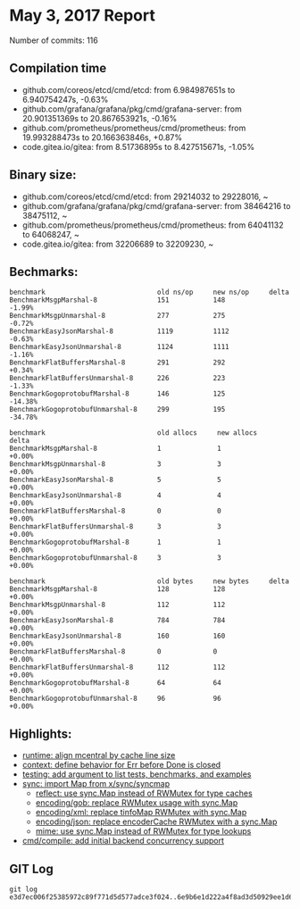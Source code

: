 # May 3, 2017 Report

Number of commits: 116

## Compilation time

* github.com/coreos/etcd/cmd/etcd: from 6.984987651s to 6.940754247s, -0.63%
* github.com/grafana/grafana/pkg/cmd/grafana-server: from 20.901351369s to 20.867653921s, -0.16%
* github.com/prometheus/prometheus/cmd/prometheus: from 19.993288473s to 20.166363846s, +0.87%
* code.gitea.io/gitea: from 8.51736895s to 8.427515671s, -1.05%

## Binary size:

* github.com/coreos/etcd/cmd/etcd: from 29214032 to 29228016, ~
* github.com/grafana/grafana/pkg/cmd/grafana-server: from 38464216 to 38475112, ~
* github.com/prometheus/prometheus/cmd/prometheus: from 64041132 to 64068247, ~
* code.gitea.io/gitea: from 32206689 to 32209230, ~

## Bechmarks:

```
benchmark                            old ns/op     new ns/op     delta
BenchmarkMsgpMarshal-8               151           148           -1.99%
BenchmarkMsgpUnmarshal-8             277           275           -0.72%
BenchmarkEasyJsonMarshal-8           1119          1112          -0.63%
BenchmarkEasyJsonUnmarshal-8         1124          1111          -1.16%
BenchmarkFlatBuffersMarshal-8        291           292           +0.34%
BenchmarkFlatBuffersUnmarshal-8      226           223           -1.33%
BenchmarkGogoprotobufMarshal-8       146           125           -14.38%
BenchmarkGogoprotobufUnmarshal-8     299           195           -34.78%

benchmark                            old allocs     new allocs     delta
BenchmarkMsgpMarshal-8               1              1              +0.00%
BenchmarkMsgpUnmarshal-8             3              3              +0.00%
BenchmarkEasyJsonMarshal-8           5              5              +0.00%
BenchmarkEasyJsonUnmarshal-8         4              4              +0.00%
BenchmarkFlatBuffersMarshal-8        0              0              +0.00%
BenchmarkFlatBuffersUnmarshal-8      3              3              +0.00%
BenchmarkGogoprotobufMarshal-8       1              1              +0.00%
BenchmarkGogoprotobufUnmarshal-8     3              3              +0.00%

benchmark                            old bytes     new bytes     delta
BenchmarkMsgpMarshal-8               128           128           +0.00%
BenchmarkMsgpUnmarshal-8             112           112           +0.00%
BenchmarkEasyJsonMarshal-8           784           784           +0.00%
BenchmarkEasyJsonUnmarshal-8         160           160           +0.00%
BenchmarkFlatBuffersMarshal-8        0             0             +0.00%
BenchmarkFlatBuffersUnmarshal-8      112           112           +0.00%
BenchmarkGogoprotobufMarshal-8       64            64            +0.00%
BenchmarkGogoprotobufUnmarshal-8     96            96            +0.00%
```
## Highlights: 
* [runtime: align mcentral by cache line size](https://github.com/golang/go/commit/259d60995d735523fc25939c35847538eb0d067)
* [context: define behavior for Err before Done is closed](https://github.com/golang/go/commit/6e2c4bc012f8cc262db25d3fee414c5231fea03a)
* [testing: add argument to list tests, benchmarks, and examples](https://github.com/golang/go/commit/ba8ff87dbeb87813a4604e36adb609b1e8fcb7be)
* [sync: import Map from x/sync/syncmap](https://github.com/golang/go/commit/959025c0ac97ec3533ef9f3f70d64453352a7b56)
    * [reflect: use sync.Map instead of RWMutex for type caches](https://github.com/golang/go/commit/33b92cd6ce46c61a4d00a86b88971534773dd4a8)
    * [encoding/gob: replace RWMutex usage with sync.Map](https://github.com/golang/go/commit/c120e449fbc618f9510387d718de0cef5f73af3a)
    * [encoding/xml: replace tinfoMap RWMutex with sync.Map](https://github.com/golang/go/commit/eb6adc27d56687970dd8a49794ca85acc4cf9097)
    * [encoding/json: replace encoderCache RWMutex with a sync.Map](https://github.com/golang/go/commit/d6ce7e4feca75d2833f0790260ea46e194c55170)
    * [mime: use sync.Map instead of RWMutex for type lookups](https://github.com/golang/go/commit/e8d7e5d1fa7d8477b91cb4dffeac57c7c20cb5c5)
* [cmd/compile: add initial backend concurrency support](https://github.com/golang/go/commit/756b9ce3a5a518555114b0e023eb1674084b38e1)

## GIT Log

```
git log e3d7ec006f25385972c89f771d5d577adce3f024..6e9b6e1d222a4f8ad3d50929ee1d6178fb3c6077
```
